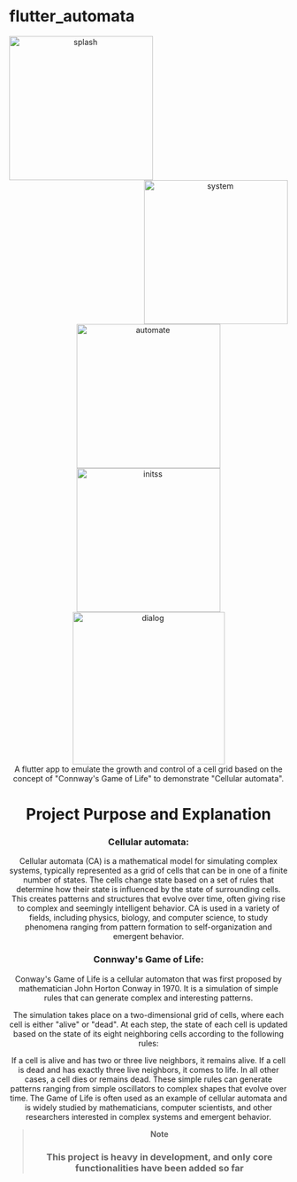 # flutter_automata


<div align="center">

<img width="260" alt="splash" align="left" src="https://user-images.githubusercontent.com/68727041/226305430-a6af27e0-3d39-4b97-8e48-6dae3f7a304b.png">

<img width="260" alt="system" align="right" src="https://user-images.githubusercontent.com/68727041/226305593-04e3c134-2a3d-4d1c-b8b2-35f4a6a5ddaf.png">

<img width="260" alt="automate"  src="https://user-images.githubusercontent.com/68727041/226305613-6435aa49-ff2c-40e0-af76-a35c2618c367.png">

<img width="260" alt="initss"  src="https://user-images.githubusercontent.com/68727041/226305527-2456439c-8e26-4294-8fc3-8dc9e28114a5.png">

<img width="275" alt="dialog" src="https://user-images.githubusercontent.com/68727041/226307593-6f8de8a9-6c15-43b7-b674-a42dfda5f9f3.png">

<div>
A flutter app to emulate the growth and control of a cell grid based on the concept of "Connway's Game of Life" to demonstrate "Cellular automata".

# Project Purpose and Explanation

### Cellular automata:

Cellular automata (CA) is a mathematical model for simulating complex systems, typically represented as a grid of cells that can be in one of a finite number of states. The cells change state based on a set of rules that determine how their state is influenced by the state of surrounding cells. This creates patterns and structures that evolve over time, often giving rise to complex and seemingly intelligent behavior. CA is used in a variety of fields, including physics, biology, and computer science, to study phenomena ranging from pattern formation to self-organization and emergent behavior.

### Connway's Game of Life: 

Conway's Game of Life is a cellular automaton that was first proposed by mathematician John Horton Conway in 1970. It is a simulation of simple rules that can generate complex and interesting patterns.

The simulation takes place on a two-dimensional grid of cells, where each cell is either "alive" or "dead". At each step, the state of each cell is updated based on the state of its eight neighboring cells according to the following rules:

If a cell is alive and has two or three live neighbors, it remains alive.
If a cell is dead and has exactly three live neighbors, it comes to life.
In all other cases, a cell dies or remains dead.
These simple rules can generate patterns ranging from simple oscillators to complex shapes that evolve over time. The Game of Life is often used as an example of cellular automata and is widely studied by mathematicians, computer scientists, and other researchers interested in complex systems and emergent behavior.

> **Note**
> ### This project is heavy in development, and only core functionalities have been added so far


